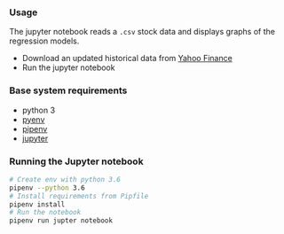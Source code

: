

### Usage
The jupyter notebook reads a `.csv` stock data and displays graphs of the regression models.

- Download an updated historical data from [Yahoo Finance](https://finance.yahoo.com/quote/AAPL/history?p=AAPL)
- Run the jupyter notebook

### Base system requirements
- python 3
- [pyenv](https://github.com/pyenv/pyenv#basic-github-checkout)
- [pipenv](https://github.com/pypa/pipenv#installation)
- [jupyter](https://jupyter.readthedocs.io/en/latest/install.html#alternative-for-experienced-python-users-installing-jupyter-with-pip)

### Running the Jupyter notebook
``` bash
# Create env with python 3.6
pipenv --python 3.6
# Install requirements from Pipfile
pipenv install
# Run the notebook
pipenv run jupter notebook
```

